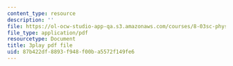 ```yaml
---
content_type: resource
description: ''
file: https://ol-ocw-studio-app-qa.s3.amazonaws.com/courses/8-03sc-physics-iii-vibrations-and-waves-fall-2016/87b422df8893f948f00ba5572f149fe6_cektQp7QQhk.pdf
file_type: application/pdf
resourcetype: Document
title: 3play pdf file
uid: 87b422df-8893-f948-f00b-a5572f149fe6
---
```

